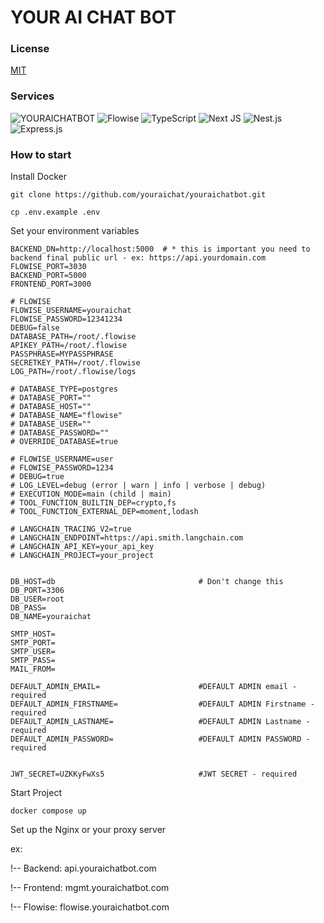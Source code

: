 # YOUR AI CHAT BOT

### License
[MIT](./LICENSE)

###  Services
![YOURAICHATBOT](https://img.shields.io/badge/youraichatbot-%23662200.svg?style=for-the-badge&logo=pibble&logoColor=white)
![Flowise](https://img.shields.io/badge/flowise.ai-%23404d59.svg?style=for-the-badge&logo=flowise&logoColor=%231143FB)
![TypeScript](https://img.shields.io/badge/typescript-%23007ACC.svg?style=for-the-badge&logo=typescript&logoColor=white)
![Next JS](https://img.shields.io/badge/Next-black?style=for-the-badge&logo=next.js&logoColor=white)
![Nest.js](https://img.shields.io/badge/nest.js-%23404d59.svg?style=for-the-badge&logo=nest&logoColor=white)
![Express.js](https://img.shields.io/badge/express.js-%23714d59.svg?style=for-the-badge&logo=express&logoColor=%2361DAFB)


### How to start
Install Docker


```
git clone https://github.com/youraichat/youraichatbot.git
```

```
cp .env.example .env
```

Set your environment variables
```
BACKEND_DN=http://localhost:5000  # * this is important you need to backend final public url - ex: https://api.yourdomain.com
FLOWISE_PORT=3030
BACKEND_PORT=5000
FRONTEND_PORT=3000

# FLOWISE
FLOWISE_USERNAME=youraichat
FLOWISE_PASSWORD=12341234
DEBUG=false
DATABASE_PATH=/root/.flowise
APIKEY_PATH=/root/.flowise
PASSPHRASE=MYPASSPHRASE
SECRETKEY_PATH=/root/.flowise
LOG_PATH=/root/.flowise/logs

# DATABASE_TYPE=postgres
# DATABASE_PORT=""
# DATABASE_HOST=""
# DATABASE_NAME="flowise"
# DATABASE_USER=""
# DATABASE_PASSWORD=""
# OVERRIDE_DATABASE=true

# FLOWISE_USERNAME=user
# FLOWISE_PASSWORD=1234
# DEBUG=true
# LOG_LEVEL=debug (error | warn | info | verbose | debug)
# EXECUTION_MODE=main (child | main)
# TOOL_FUNCTION_BUILTIN_DEP=crypto,fs
# TOOL_FUNCTION_EXTERNAL_DEP=moment,lodash

# LANGCHAIN_TRACING_V2=true
# LANGCHAIN_ENDPOINT=https://api.smith.langchain.com
# LANGCHAIN_API_KEY=your_api_key
# LANGCHAIN_PROJECT=your_project


DB_HOST=db                                # Don't change this
DB_PORT=3306
DB_USER=root
DB_PASS=
DB_NAME=youraichat

SMTP_HOST=
SMTP_PORT=
SMTP_USER=
SMTP_PASS=                                
MAIL_FROM=                                

DEFAULT_ADMIN_EMAIL=                      #DEFAULT ADMIN email - required
DEFAULT_ADMIN_FIRSTNAME=                  #DEFAULT ADMIN Firstname - required
DEFAULT_ADMIN_LASTNAME=                   #DEFAULT ADMIN Lastname - required
DEFAULT_ADMIN_PASSWORD=                   #DEFAULT ADMIN PASSWORD - required


JWT_SECRET=UZKKyFwXs5                     #JWT SECRET - required
```

Start Project
```
docker compose up
```

Set up the Nginx or your proxy server

ex:

!-- Backend: api.youraichatbot.com

!-- Frontend: mgmt.youraichatbot.com

!-- Flowise: flowise.youraichatbot.com

